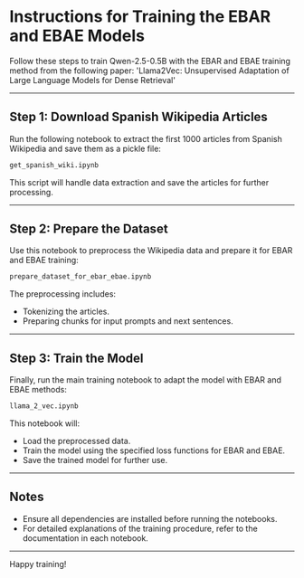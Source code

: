 # Instructions for Training the EBAR and EBAE Models

Follow these steps to train Qwen-2.5-0.5B with the EBAR and EBAE training method from the following paper:
'Llama2Vec: Unsupervised Adaptation of Large Language Models for Dense Retrieval'

---

## Step 1: Download Spanish Wikipedia Articles
Run the following notebook to extract the first 1000 articles from Spanish Wikipedia and save them as a pickle file:

```bash
get_spanish_wiki.ipynb
```

This script will handle data extraction and save the articles for further processing.

---

## Step 2: Prepare the Dataset
Use this notebook to preprocess the Wikipedia data and prepare it for EBAR and EBAE training:

```bash
prepare_dataset_for_ebar_ebae.ipynb
```

The preprocessing includes:
- Tokenizing the articles.
- Preparing chunks for input prompts and next sentences.

---

## Step 3: Train the Model
Finally, run the main training notebook to adapt the model with EBAR and EBAE methods:

```bash
llama_2_vec.ipynb
```

This notebook will:
- Load the preprocessed data.
- Train the model using the specified loss functions for EBAR and EBAE.
- Save the trained model for further use.

---

## Notes
- Ensure all dependencies are installed before running the notebooks.
- For detailed explanations of the training procedure, refer to the documentation in each notebook.

---

Happy training!